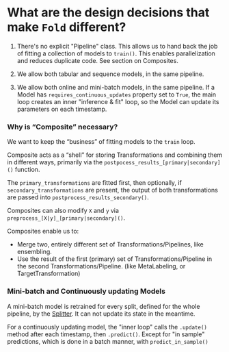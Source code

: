 # What are the design decisions that make `Fold` different?

1. There's no explicit "Pipeline" class. This allows us to hand back the job of fitting a collection of models to `train()`. This enables parallelization and reduces duplicate code. See section on Composites.

2. We allow both tabular and sequence models, in the same pipeline.

3. We allow both online and mini-batch models, in the same pipeline.
If a Model has `requires_continuous_updates` property set to `True`, the main loop creates an inner "inference & fit" loop, so the Model can update its parameters on each timestamp.






### Why is “Composite” necessary?

We want to keep the “business” of fitting models to the `train` loop.

Composite acts as a “shell” for storing Transformations and combining them in different ways, primarily via the `postpocess_results_[primary|secondary]()` function.

The `primary_transformations` are fitted first, then optionally, if `secondary_transformations` are present, the output of both transformations are passed into `postprocess_results_secondary()`.

Composites can also modify `X` and `y` via `preprocess_[X|y]_[primary|secondary]()`.

Composites enable us to:

- Merge two, entirely different set of Transformations/Pipelines, like ensembling.
- Use the result of the first (primary) set of Transformations/Pipeline in the second Transformations/Pipeline. (like MetaLabeling, or TargetTransformation)


### Mini-batch and Continuously updating Models

A mini-batch model is retrained for every split, defined for the whole pipeline, by the [Splitter](splitters.md).
It can not update its state in the meantime.

For a continuously updating model, the "inner loop" calls the `.update()` method after each timestamp, then `.predict()`.
Except for "in sample" predictions, which is done in a batch manner, with `predict_in_sample()` 

